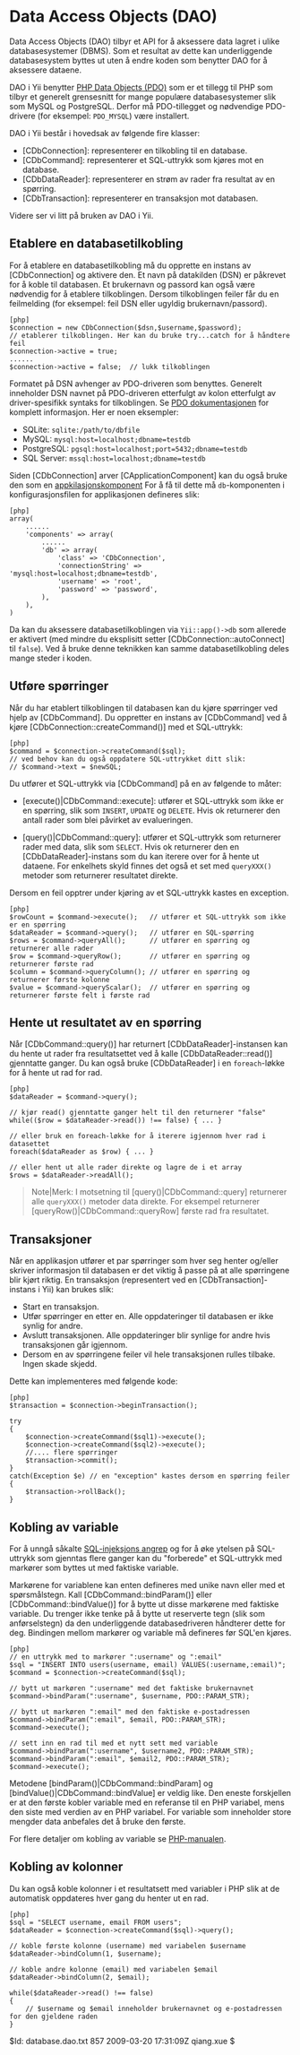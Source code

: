 Data Access Objects (DAO)
=========================

Data Access Objects (DAO) tilbyr et API for å aksessere data lagret
i ulike databasesystemer (DBMS). Som et resultat av dette kan underliggende
databasesystem byttes ut uten å endre koden som benytter DAO for å aksessere
dataene.

DAO i Yii benytter [PHP Data Objects
(PDO)](http://php.net/manual/en/book.pdo.php) som er et tillegg til PHP som
tilbyr et generelt grensesnitt for mange populære databasesystemer slik som
MySQL og PostgreSQL. Derfor må PDO-tillegget og nødvendige PDO-drivere (for
eksempel: `PDO_MYSQL`) være installert.

DAO i Yii består i hovedsak av følgende fire klasser:

   - [CDbConnection]: representerer en tilkobling til en database.
   - [CDbCommand]: representerer et SQL-uttrykk som kjøres mot en database.
   - [CDbDataReader]: representerer en strøm av rader fra resultat av en spørring.
   - [CDbTransaction]: representerer en transaksjon mot databasen.

Videre ser vi litt på bruken av DAO i Yii.

Etablere en databasetilkobling
------------------------------

For å etablere en databasetilkobling må du opprette en instans av
[CDbConnection] og aktivere den. Et navn på datakilden (DSN) er påkrevet
for å koble til databasen. Et brukernavn og passord kan også være nødvendig
for å etablere tilkoblingen. Dersom tilkoblingen feiler får du en feilmelding
(for eksempel: feil DSN eller ugyldig brukernavn/passord).

~~~
[php]
$connection = new CDbConnection($dsn,$username,$password);
// etablerer tilkoblingen. Her kan du bruke try...catch for å håndtere feil
$connection->active = true;
......
$connection->active = false;  // lukk tilkoblingen
~~~

Formatet på DSN avhenger av PDO-driveren som benyttes. Generelt inneholder
DSN navnet på PDO-driveren etterfulgt av kolon etterfulgt av 
driver-spesifikk syntaks for tilkoblingen. Se [PDO
dokumentasjonen](http://www.php.net/manual/en/pdo.construct.php) for 
komplett informasjon. Her er noen eksempler:

   - SQLite: `sqlite:/path/to/dbfile`
   - MySQL: `mysql:host=localhost;dbname=testdb`
   - PostgreSQL: `pgsql:host=localhost;port=5432;dbname=testdb`
   - SQL Server: `mssql:host=localhost;dbname=testdb`

Siden [CDbConnection] arver [CApplicationComponent] kan du også bruke den som 
en [appkilasjonskomponent](/doc/guide/basics.application#application-component)
For å få til dette må `db`-komponenten i konfigurasjonsfilen for applikasjonen
defineres slik:

~~~
[php]
array(
	......
	'components' => array(
		......
		'db' => array(
			'class' => 'CDbConnection',
			'connectionString' => 'mysql:host=localhost;dbname=testdb',
			'username' => 'root',
			'password' => 'password',
		),
	),
)
~~~

Da kan du aksessere databasetilkoblingen via `Yii::app()->db` som allerede
er aktivert (med mindre du eksplisitt setter [CDbConnection::autoConnect] til 
`false`). Ved å bruke denne teknikken kan samme databasetilkobling deles
mange steder i koden.

Utføre spørringer
-----------------

Når du har etablert tilkoblingen til databasen kan du kjøre spørringer
ved hjelp av [CDbCommand]. Du oppretter en instans av [CDbCommand] ved å
kjøre [CDbConnection::createCommand()] med et SQL-uttrykk:

~~~
[php]
$command = $connection->createCommand($sql);
// ved behov kan du også oppdatere SQL-uttrykket ditt slik:
// $command->text = $newSQL;
~~~

Du utfører et SQL-uttrykk via [CDbCommand] på en av følgende to måter:

   - [execute()|CDbCommand::execute]: utfører et SQL-uttrykk som ikke er 
en spørring, slik som `INSERT`, `UPDATE` og `DELETE`. Hvis ok returnerer den
antall rader som blei påvirket av evalueringen.

   - [query()|CDbCommand::query]: utfører et SQL-uttrykk som returnerer
rader med data, slik som `SELECT`. Hvis ok returnerer den en 
[CDbDataReader]-instans som du kan iterere over for å hente ut dataene.
For enkelhets skyld finnes det også et set med `queryXXX()` metoder som
returnerer resultatet direkte. 

Dersom en feil opptrer under kjøring av et SQL-uttrykk kastes en exception.

~~~
[php]
$rowCount = $command->execute();   // utfører et SQL-uttrykk som ikke er en spørring
$dataReader = $command->query();   // utfører en SQL-spørring
$rows = $command->queryAll();      // utfører en spørring og returnerer alle rader
$row = $command->queryRow();       // utfører en spørring og returnerer første rad
$column = $command->queryColumn(); // utfører en spørring og returnerer første kolonne
$value = $command->queryScalar();  // utfører en spørring og returnerer første felt i første rad
~~~

Hente ut resultatet av en spørring
----------------------------------

Når [CDbCommand::query()] har returnert [CDbDataReader]-instansen kan du
hente ut rader fra resultatsettet ved å kalle [CDbDataReader::read()]
gjenntatte ganger. Du kan også bruke [CDbDataReader] i en `foreach`-løkke
for å hente ut rad for rad.

~~~
[php]
$dataReader = $command->query();

// kjør read() gjenntatte ganger helt til den returnerer "false"
while(($row = $dataReader->read()) !== false) { ... }

// eller bruk en foreach-løkke for å iterere igjennom hver rad i datasettet
foreach($dataReader as $row) { ... }

// eller hent ut alle rader direkte og lagre de i et array
$rows = $dataReader->readAll();
~~~

> Note|Merk: I motsetning til [query()|CDbCommand::query] returnerer alle 
`queryXXX()` metoder data direkte. For eksempel returnerer [queryRow()|CDbCommand::queryRow]
første rad fra resultatet.

Transaksjoner
-------------

Når en applikasjon utfører et par spørringer som hver seg henter og/eller
skriver informasjon til databasen er det viktig å passe på at alle
spørringene blir kjørt riktig. En transaksjon (representert ved en 
[CDbTransaction]-instans i Yii) kan brukes slik:

 - Start en transaksjon.
 - Utfør spørringer en etter en. Alle oppdateringer til databasen er ikke synlig for andre.
 - Avslutt transaksjonen. Alle oppdateringer blir synlige for andre hvis transaksjonen går igjennom.
 - Dersom en av spørringene feiler vil hele transaksjonen rulles tilbake. Ingen skade skjedd.

Dette kan implementeres med følgende kode:

~~~
[php]
$transaction = $connection->beginTransaction();

try
{
	$connection->createCommand($sql1)->execute();
	$connection->createCommand($sql2)->execute();
	//.... flere spørringer
	$transaction->commit();
}
catch(Exception $e) // en "exception" kastes dersom en spørring feiler
{
	$transaction->rollBack();
}
~~~

Kobling av variable
-------------------

For å unngå såkalte [SQL-injeksjons angrep](http://en.wikipedia.org/wiki/SQL_injection)
og for å øke ytelsen på SQL-uttrykk som gjenntas flere ganger kan du "forberede" 
et SQL-uttrykk med markører som byttes ut med faktiske variable.

Markørene for variablene kan enten defineres med unike navn eller med 
et spørsmålstegn. Kall [CDbCommand::bindParam()] eller [CDbCommand::bindValue()]
for å bytte ut disse markørene med faktiske variable. Du trenger ikke tenke
på å bytte ut reserverte tegn (slik som anførselstegn) da den underliggende
databasedriveren håndterer dette for deg. Bindingen mellom markører og 
variable må defineres før SQL'en kjøres.

~~~
[php]
// en uttrykk med to markører ":username" og ":email"
$sql = "INSERT INTO users(username, email) VALUES(:username,:email)";
$command = $connection->createCommand($sql);

// bytt ut markøren ":username" med det faktiske brukernavnet
$command->bindParam(":username", $username, PDO::PARAM_STR);

// bytt ut markøren ":email" med den faktiske e-postadressen
$command->bindParam(":email", $email, PDO::PARAM_STR);
$command->execute();

// sett inn en rad til med et nytt sett med variable
$command->bindParam(":username", $username2, PDO::PARAM_STR);
$command->bindParam(":email", $email2, PDO::PARAM_STR);
$command->execute();
~~~

Metodene [bindParam()|CDbCommand::bindParam] og
[bindValue()|CDbCommand::bindValue] er veldig like. Den eneste forskjellen
er at den første kobler variable med en referanse til en PHP variabel, mens
den siste med verdien av en PHP variabel. For variable som inneholder 
store mengder data anbefales det å bruke den første.

For flere detaljer om kobling av variable se [PHP-manualen](http://www.php.net/manual/en/pdostatement.bindparam.php).

Kobling av kolonner
-------------------

Du kan også koble kolonner i et resultatsett med variabler i PHP slik at 
de automatisk oppdateres hver gang du henter ut en rad.

~~~
[php]
$sql = "SELECT username, email FROM users";
$dataReader = $connection->createCommand($sql)->query();

// koble første kolonne (username) med variabelen $username
$dataReader->bindColumn(1, $username);

// koble andre kolonne (email) med variabelen $email
$dataReader->bindColumn(2, $email);

while($dataReader->read() !== false)
{
    // $username og $email inneholder brukernavnet og e-postadressen for den gjeldene raden
}
~~~

<div class="revision">$Id: database.dao.txt 857 2009-03-20 17:31:09Z qiang.xue $</div>
